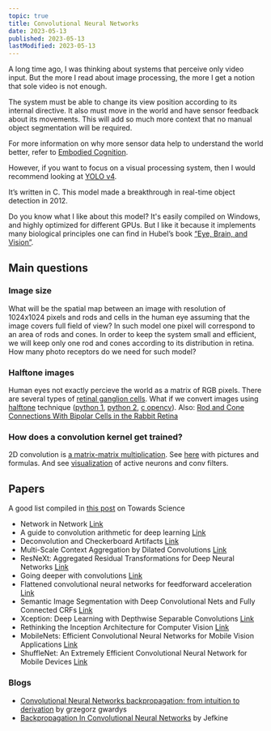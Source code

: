 ```yaml
---
topic: true
title: Convolutional Neural Networks
date: 2023-05-13
published: 2023-05-13
lastModified: 2023-05-13
---
```


A long time ago, I was thinking about systems that perceive only video input. But the more I read about image processing, the more I get a notion that sole video is not enough.

The system must be able to change its view position according to its internal directive. It also must move in the world and have sensor feedback about its movements. This will add so much more context that no manual object segmentation will be required.

For more information on why more sensor data help to understand the world better, refer to [Embodied Cognition](https://www.ncbi.nlm.nih.gov/pmc/articles/PMC4405253/).

However, if you want to focus on a visual processing system, then I would recommend looking at [YOLO v4](https://github.com/AlexeyAB/darknet).

It’s written in C. This model made a breakthrough in real-time object detection in 2012.

Do you know what I like about this model? It's easily compiled on Windows, and highly optimized for different GPUs. But I like it because it implements many biological principles one can find in Hubel’s book [“Eye, Brain, and Vision”](https://clinic.medlink.org/wp-content/uploads/2019/09/Eye_Brain_and_Vision.pdf).

## Main questions

### Image size

What will be the spatial map between an image with resolution of 1024x1024 pixels and rods and cells in the human eye assuming that the image covers full field of view? In such model one pixel will correspond to an area of rods and cones. In order to keep the system small and efficient, we will keep only one rod and cones according to its distribution in retina. How many photo receptors do we need for such model?

### Halftone images

Human eyes not exactly percieve the world as a matrix of RGB pixels. There are several types of [retinal ganglion cells](https://en.wikipedia.org/wiki/Retinal_ganglion_cell). What if we convert images using [halftone](https://en.wikipedia.org/wiki/Halftone) technique ([python 1](https://github.com/GravO8/halftone), [python 2](https://github.com/philgyford/python-halftone), [c opencv](https://stackoverflow.com/questions/1487517/fastest-dithering-halftoning-library-in-c)). Also: [Rod and Cone Connections With Bipolar Cells in the Rabbit Retina](https://www.frontiersin.org/articles/10.3389/fncel.2021.662329/full)

### How does a convolution kernel get trained?

2D convolution is [a matrix-matrix multiplication](https://stackoverflow.com/questions/16798888/2-d-convolution-as-a-matrix-matrix-multiplication). See [here](https://ai.stackexchange.com/questions/11172/how-can-the-convolution-operation-be-implemented-as-a-matrix-multiplication) with pictures and formulas. And see [visualization](https://mydeeplearningnb.wordpress.com/2019/07/24/visualizing-cnns-using-tensorflow/) of active neurons and conv filters.


## Papers

A good list compiled in [this post](https://towardsdatascience.com/a-comprehensive-introduction-to-different-types-of-convolutions-in-deep-learning-669281e58215) on Towards Science

- Network in Network [Link](https://arxiv.org/abs/1312.4400)
- A guide to convolution arithmetic for deep learning [Link](https://arxiv.org/abs/1603.07285)
- Deconvolution and Checkerboard Artifacts [Link](https://distill.pub/2016/deconv-checkerboard/)
- Multi-Scale Context Aggregation by Dilated Convolutions [Link](https://arxiv.org/abs/1511.07122)
- ResNeXt: Aggregated Residual Transformations for Deep Neural Networks [Link](https://arxiv.org/abs/1611.05431)
- Going deeper with convolutions [Link](https://arxiv.org/abs/1409.4842)
- Flattened convolutional neural networks for feedforward acceleration [Link](https://arxiv.org/abs/1412.5474)
- Semantic Image Segmentation with Deep Convolutional Nets and Fully Connected CRFs [Link](https://arxiv.org/abs/1412.7062)
- Xception: Deep Learning with Depthwise Separable Convolutions [Link](https://arxiv.org/abs/1610.02357)
- Rethinking the Inception Architecture for Computer Vision [Link](https://arxiv.org/pdf/1512.00567v3.pdf)
- MobileNets: Efficient Convolutional Neural Networks for Mobile Vision Applications [Link](https://arxiv.org/abs/1704.04861)
- ShuffleNet: An Extremely Efficient Convolutional Neural Network for Mobile Devices [Link](https://arxiv.org/abs/1707.01083)

### Blogs

- [Convolutional Neural Networks backpropagation: from intuition to derivation](https://grzegorzgwardys.wordpress.com/2016/04/22/8/) by grzegorz gwardys
- [Backpropagation In Convolutional Neural Networks](https://www.jefkine.com/general/2016/09/05/backpropagation-in-convolutional-neural-networks/) by Jefkine